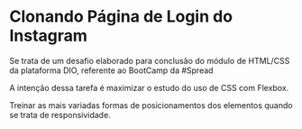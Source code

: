 # Clonando Página de Login do Instagram
Se trata de um desafio elaborado para conclusão do módulo de HTML/CSS da plataforma DIO, referente ao BootCamp da #Spread

A intenção dessa tarefa é maximizar o estudo do uso de CSS com Flexbox.

Treinar as mais variadas formas de posicionamentos dos elementos quando se trata de responsividade.
